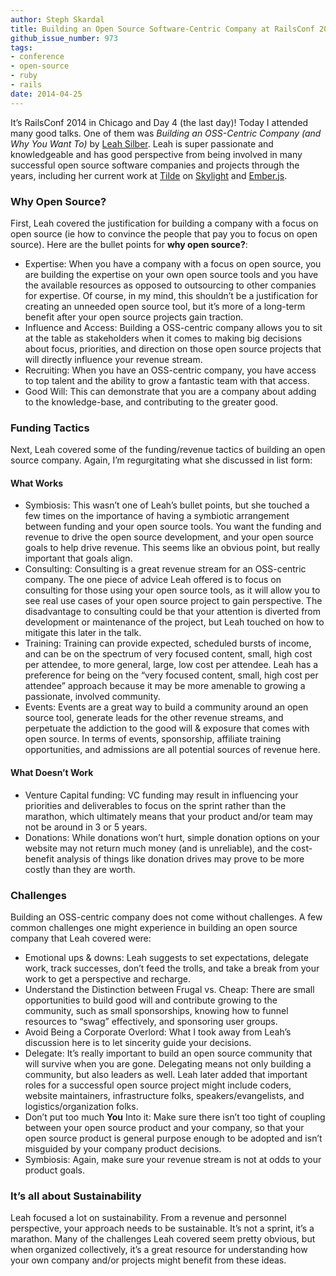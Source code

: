 ```yaml
---
author: Steph Skardal
title: Building an Open Source Software-Centric Company at RailsConf 2014
github_issue_number: 973
tags:
- conference
- open-source
- ruby
- rails
date: 2014-04-25
---
```


It’s RailsConf 2014 in Chicago and Day 4 (the last day)! Today I attended many good talks. One of them was *Building an OSS-Centric Company (and Why You Want To)* by [Leah Silber](https://twitter.com/wifelette). Leah is super passionate and knowledgeable and has good perspective from being involved in many successful open source software companies and projects through the years, including her current work at [Tilde](http://www.tilde.io/) on [Skylight](https://www.skylight.io/) and [Ember.js](https://emberjs.com/).

### Why Open Source?

First, Leah covered the justification for building a company with a focus on open source (ie how to convince the people that pay you to focus on open source). Here are the bullet points for **why open source?**:

- Expertise: When you have a company with a focus on open source, you are building the expertise on your own open source tools and you have the available resources as opposed to outsourcing to other companies for expertise. Of course, in my mind, this shouldn’t be a justification for creating an unneeded open source tool, but it’s more of a long-term benefit after your open source projects gain traction.
- Influence and Access: Building a OSS-centric company allows you to sit at the table as stakeholders when it comes to making big decisions about focus, priorities, and direction on those open source projects that will directly influence your revenue stream.
- Recruiting: When you have an OSS-centric company, you have access to top talent and the ability to grow a fantastic team with that access.
- Good Will: This can demonstrate that you are a company about adding to the knowledge-base, and contributing to the greater good.

### Funding Tactics

Next, Leah covered some of the funding/revenue tactics of building an open source company. Again, I’m regurgitating what she discussed in list form:

#### What Works

- Symbiosis: This wasn’t one of Leah’s bullet points, but she touched a few times on the importance of having a symbiotic arrangement between funding and your open source tools. You want the funding and revenue to drive the open source development, and your open source goals to help drive revenue. This seems like an obvious point, but really important that goals align.
- Consulting: Consulting is a great revenue stream for an OSS-centric company. The one piece of advice Leah offered is to focus on consulting for those using your open source tools, as it will allow you to see real use cases of your open source project to gain perspective. The disadvantage to consulting could be that your attention is diverted from development or maintenance of the project, but Leah touched on how to mitigate this later in the talk.
- Training: Training can provide expected, scheduled bursts of income, and can be on the spectrum of very focused content, small, high cost per attendee, to more general, large, low cost per attendee. Leah has a preference for being on the “very focused content, small, high cost per attendee” approach because it may be more amenable to growing a passionate, involved community.
- Events: Events are a great way to build a community around an open source tool, generate leads for the other revenue streams, and perpetuate the addiction to the good will & exposure that comes with open source. In terms of events, sponsorship, affiliate training opportunities, and admissions are all potential sources of revenue here.

#### What Doesn’t Work

- Venture Capital funding: VC funding may result in influencing your priorities and deliverables to focus on the sprint rather than the marathon, which ultimately means that your product and/or team may not be around in 3 or 5 years.
- Donations: While donations won’t hurt, simple donation options on your website may not return much money (and is unreliable), and the cost-benefit analysis of things like donation drives may prove to be more costly than they are worth.

### Challenges

Building an OSS-centric company does not come without challenges. A few common challenges one might experience in building an open source company that Leah covered were:

- Emotional ups & downs: Leah suggests to set expectations, delegate work, track successes, don’t feed the trolls, and take a break from your work to get a perspective and recharge.
- Understand the Distinction between Frugal vs. Cheap: There are small opportunities to build good will and contribute growing to the community, such as small sponsorships, knowing how to funnel resources to “swag” effectively, and sponsoring user groups.
- Avoid Being a Corporate Overlord: What I took away from Leah’s discussion here is to let sincerity guide your decisions.
- Delegate: It’s really important to build an open source community that will survive when you are gone. Delegating means not only building a community, but also leaders as well. Leah later added that important roles for a successful open source project might include coders, website maintainers, infrastructure folks, speakers/evangelists, and logistics/organization folks.
- Don’t put too much **You** Into it: Make sure there isn’t too tight of coupling between your open source product and your company, so that your open source product is general purpose enough to be adopted and isn’t misguided by your company product decisions.
- Symbiosis: Again, make sure your revenue stream is not at odds to your product goals.

### It’s all about Sustainability

Leah focused a lot on sustainability. From a revenue and personnel perspective, your approach needs to be sustainable. It’s not a sprint, it’s a marathon. Many of the challenges Leah covered seem pretty obvious, but when organized collectively, it’s a great resource for understanding how your own company and/or projects might benefit from these ideas.
